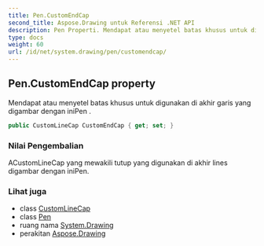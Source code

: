 ```yaml
---
title: Pen.CustomEndCap
second_title: Aspose.Drawing untuk Referensi .NET API
description: Pen Properti. Mendapat atau menyetel batas khusus untuk digunakan di akhir garis yang digambar dengan iniPen .
type: docs
weight: 60
url: /id/net/system.drawing/pen/customendcap/
---
```

## Pen.CustomEndCap property

Mendapat atau menyetel batas khusus untuk digunakan di akhir garis yang digambar dengan iniPen .

```csharp
public CustomLineCap CustomEndCap { get; set; }
```

### Nilai Pengembalian

ACustomLineCap yang mewakili tutup yang digunakan di akhir lines digambar dengan iniPen.

### Lihat juga

* class [CustomLineCap](../../../system.drawing.drawing2d/customlinecap/)
* class [Pen](../)
* ruang nama [System.Drawing](../../pen/)
* perakitan [Aspose.Drawing](../../../)


